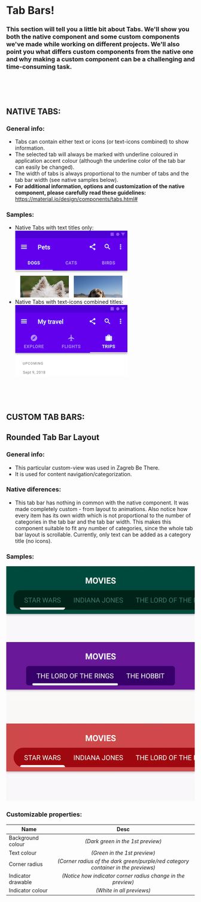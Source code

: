 # Tab Bars!
### This section will tell you a little bit about Tabs. We'll show you both the native component and some custom components we've made while working on different projects. We'll also point you what differs custom components from the native one and why making a custom component can be a challenging and time-consuming task.
 <br>
 <br>
 <br>
 
## NATIVE TABS:
### General info:
* Tabs can contain either text or icons (or text-icons combined) to show information.
* The selected tab will always be marked with underline coloured in application accent colour (although the underline color of the tab bar can easily be changed).
* The width of tabs is always proportional to the number of tabs and the tab bar width (see native samples below).
* **For additional information, options and customization of the native component, please carefully read these guidelines:** https://material.io/design/components/tabs.html#

### Samples:
* Native Tabs with text titles only: 
 <br> ![](static/native-tab-bar.png)
* Native Tabs with text-icons combined titles: 
 <br> ![](static/native-tab-bar-icon.png)

 <br>
 <br>
 <br>



## CUSTOM TAB BARS:

## Rounded Tab Bar Layout
### General info:
* This particular custom-view was used in Zagreb Be There.
* It is used for content navigation/categorization.

### Native diferences:
* This tab bar has nothing in common with the native component. It was made completely custom - from layout to animations. Also notice how every item has its own width which is not proportional to the number of categories in the tab bar and the tab bar width. This makes this component suitable to fit any number of categories, since the whole tab bar layout is scrollable. Currently, only text can be added as a category title (no icons).

### Samples:
 ![](static/roundedtablayout_sample1.gif)
 ![](static/roundedtablayout_sample2.gif)
 ![](static/roundedtablayout_sample3.gif)

### Customizable properties:
| Name          | Desc          |
| ------------- |:-------------:|
| Background colour      | *(Dark green in the 1st preview)*      |
| Text colour      | *(Green in the 1st preview)*       |
| Corner radius     | *(Corner radius of the dark green/purple/red category container in the previews)*       |
| Indicator drawable      | *(Notice how indicator corner radius change in the preview)*       |
| Indicator colour      | *(White in all previews)*       |

 <br>
 <br>
